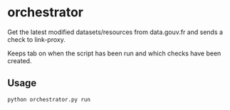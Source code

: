  # orchestrator

Get the latest modified datasets/resources from data.gouv.fr and sends a check to link-proxy.

Keeps tab on when the script has been run and which checks have been created.

## Usage

```
python orchestrator.py run
```
